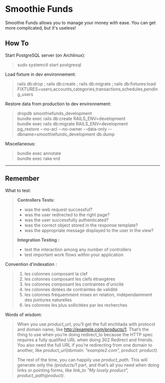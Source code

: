 Smoothie Funds
===============
Smoothie Funds allows you to manage your money with ease.
You can get more complicated, but it's useless!

How To
-------
Start PostgreSQL server (on Archlinux):
> sudo systemctl start postgresql
  
Load fixture in dev environnement:
> rails db:drop ; rails db:create ; rails db:migrate ; rails db:fixtures:load FIXTURES=users,accounts,categories,transactions,schedules,pending_users
  
Restore data from production to dev environnement:
> dropdb smoothiefunds_development  
> bundle exec rails db:create RAILS_ENV=development  
> bundle exec rails db:migrate RAILS_ENV=development  
> pg_restore --no-acl --no-owner --data-only --dbname=smoothiefunds_development db.dump
  
Miscellaneous:
> bundle exec annotate  
> bundle exec rake erd

---
Remember
---------
What to test:
> **Controllers Tests:**
> - was the web request successful?
> - was the user redirected to the right page?
> - was the user successfully authenticated?
> - was the correct object stored in the response template?
> - was the appropriate message displayed to the user in the view?
> 
> **Integration Testing :**
> - test the interaction among any number of controllers
> - test important work flows within your application
  
Convention d'indexation :
> 1. les colonnes composant la clef
> 2. les colonnes composant les clefs étrangères
> 3. les colonnes composant les contraintes d'unicité
> 4. les colonnes dotées de contraintes de validité
> 5. les colonnes fréquemment mises en relation, indépendamment des jointures naturelles
> 6. les colonnes les plus sollicitées par les recherches
  
Words of wisdom:
> When you use *product_url*, you’ll get the full enchilada with protocol and 
> domain name, like http://example.com/products/1. That’s the thing to use when 
> you’re doing redirect_to because the HTTP spec requires a fully qualified URL 
> when doing 302 Redirect and friends. You also need the full URL if you’re 
> redirecting from one domain to another, like 
> *product_url(domain: "example2.com", product: product)*.
> 
> The rest of the time, you can happily use *product_path*. This will generate 
> only the */products/1* part, and that’s all you need when doing links or 
> pointing forms, like *link_to "My lovely product", product_path(product)*.
